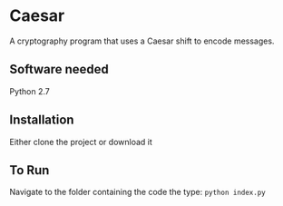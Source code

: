 # Caesar
A cryptography program that uses a Caesar shift to encode messages.


## Software needed
 Python 2.7

## Installation
Either clone the project or download it

## To Run
Navigate to the folder containing the code the type:
`python index.py`
